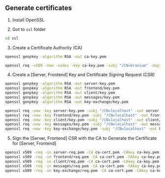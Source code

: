 ## Generate certificates

1. Install OpenSSL

2. Got to `ssl` folder

```sh
cd ssl
```

3. Create a Certificate Authority (CA)

```sh
openssl genpkey -algorithm RSA -out ca-key.pem

openssl req -x509 -new -nodes -key ca-key.pem -subj "/CN=branium" -days 3650 -out ca-cert.pem
```

4. Create a [Server, Frontend] Key and Certificate Signing Request (CSR)

```sh
openssl genpkey -algorithm RSA -out server-key.pem
openssl genpkey -algorithm RSA -out frontend/key.pem
openssl genpkey -algorithm RSA -out client/key.pem
openssl genpkey -algorithm RSA -out messages/key.pem
openssl genpkey -algorithm RSA -out key-exchange/key.pem

openssl req -new -key server-key.pem -subj "/CN=localhost" -out server-req.pem
openssl req -new -key frontend/key.pem -subj "/CN=localhost" -out frontend/req.pem
openssl req -new -key client/key.pem -subj "/CN=localhost" -out client/req.pem
openssl req -new -key messages/key.pem -subj "/CN=localhost" -out messages/req.pem
openssl req -new -key key-exchange/key.pem -subj "/CN=localhost" -out key-exchange/req.pem
```

5. Sign the [Server, Frontend] CSR with the CA to Generate the Certificate for [Server, Frontend]

```sh
openssl x509 -req -in server-req.pem -CA ca-cert.pem -CAkey ca-key.pem -CAcreateserial -out server-cert.pem -days 3650
openssl x509 -req -in frontend/req.pem -CA ca-cert.pem -CAkey ca-key.pem -CAcreateserial -out frontend/cert.pem -days 3650
openssl x509 -req -in client/req.pem -CA ca-cert.pem -CAkey ca-key.pem -CAcreateserial -out client/cert.pem -days 3650
openssl x509 -req -in messages/req.pem -CA ca-cert.pem -CAkey ca-key.pem -CAcreateserial -out messages/cert.pem -days 3650
openssl x509 -req -in key-exchange/req.pem -CA ca-cert.pem -CAkey ca-key.pem -CAcreateserial -out key-exchange/cert.pem -days 3650
```
